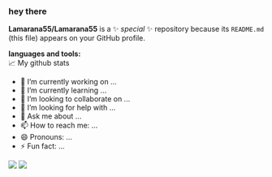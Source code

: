 ### hey there

**Lamarana55/Lamarana55** is a ✨ _special_ ✨ repository because its `README.md` (this file) appears on your GitHub profile.

**languages and tools:**  
📈 My github stats

- 🔭 I’m currently working on ...
- 🌱 I’m currently learning ...
- 👯 I’m looking to collaborate on ...
- 🤔 I’m looking for help with ...
- 💬 Ask me about ...
- 📫 How to reach me: ...
- 😄 Pronouns: ...
- ⚡ Fun fact: ...

![](https://github-readme-stats.vercel.app/api/top-langs/?username=Lamarana55&theme=radical&hide_langs_below=8)
![](https://github-readme-stats.vercel.app/api?username=Lamarana55&show_icons=true&theme=radical&count_private=true)
